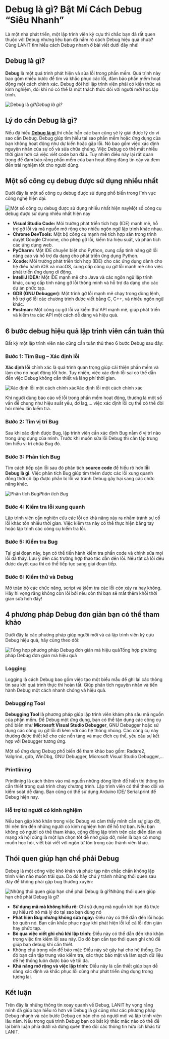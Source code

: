 # Debug là gì? Bật Mí Cách Debug “Siêu Nhanh”

Là một nhà phát triển, một lập trình viên kỳ cựu thì chắc bạn đã rất quen thuộc với Debug nhưng liệu bạn đã nắm rõ cách Debug hiệu quả chưa? Cùng LANIT tìm hiểu cách Debug nhanh ở bài viết dưới đây nhé!

## Debug là gì?

**Debug** là một quá trình phát hiện và sửa lỗi trong phần mềm. Quá trình này bao gồm nhiều bước để tìm và khắc phục các lỗi, đảm bảo phần mềm hoạt động một cách chính xác. Debug đòi hỏi lập trình viên phải có kiến thức và kinh nghiệm, đôi khi nó có thể là một thách thức đối với người mới học lập trình.

![Debug là gì?](https://lanit.com.vn/wp-content/uploads/2023/10/debug-la-gi-1.jpg)*Debug là gì?*

## Lý do cần Debug là gì?

Nếu đã hiểu [**Debug là gì** ](https://lanit.com.vn/?p=117063)thì chắc hẳn các bạn cũng sẽ lý giải được lý do vì sao cần Debug. Debug giúp tìm hiểu tại sao phần mềm hoặc ứng dụng của bạn không hoạt động như dự kiến hoặc gặp lỗi. Nó bao gồm việc xác định nguyên nhân của sự cố và sửa chữa chúng. Việc Debug có thể mất nhiều thời gian hơn cả việc viết code ban đầu. Tuy nhiên điều này lại rất quan trọng để đảm bảo rằng phần mềm của bạn hoạt động đáng tin cậy và đem đến trải nghiệm tốt cho người dùng.

## Một số công cụ debug được sử dụng nhiều nhất

Dưới đây là một số công cụ debug được sử dụng phổ biến trong lĩnh vực công nghệ hiện đại:

![Một số công cụ debug được sử dụng nhiều nhất hiện nay](https://lanit.com.vn/wp-content/uploads/2023/10/debug-la-gi-7.jpg)Một số công cụ debug được sử dụng nhiều nhất hiện nay

- **Visual Studio Code:** Môi trường phát triển tích hợp (IDE) mạnh mẽ, hỗ trợ gỡ lỗi và mã nguồn mở rộng cho nhiều ngôn ngữ lập trình khác nhau.
- **Chrome DevTools:** Một bộ công cụ mạnh mẽ tích hợp sẵn trong trình duyệt Google Chrome, cho phép gỡ lỗi, kiểm tra hiệu suất, và phân tích các ứng dụng web.
- **PyCharm:** Một IDE chuyên biệt cho Python, cung cấp tính năng gỡ lỗi nâng cao và hỗ trợ đa dạng cho phát triển ứng dụng Python.
- **Xcode:** Môi trường phát triển tích hợp (IDE) cho các ứng dụng dành cho hệ điều hành iOS và macOS, cung cấp công cụ gỡ lỗi mạnh mẽ cho việc phát triển ứng dụng di động.
- **IntelliJ IDEA:** Một IDE mạnh mẽ cho Java và các ngôn ngữ lập trình khác, cung cấp tính năng gỡ lỗi thông minh và hỗ trợ đa dạng cho các dự án phức tạp.
- **GDB (GNU Debugger)**: Một trình gỡ lỗi mạnh mẽ chạy trong dòng lệnh, hỗ trợ gỡ lỗi các chương trình được viết bằng C, C++, và nhiều ngôn ngữ khác.
- **Postman**: Một công cụ gỡ lỗi và kiểm thử API mạnh mẽ, giúp phát triển và kiểm tra các API một cách dễ dàng và hiệu quả.

## 6 bước debug hiệu quả lập trình viên cần tuân thủ

Bất kỳ một lập trình viên nào cũng cần tuân thủ theo 6 bước Debug sau đây:

### Bước 1: Tìm Bug – Xác định lỗi

**Xác định lỗi** chính xác là quá trình quan trọng giúp cải thiện phần mềm và làm cho nó hoạt động tốt hơn. Tuy nhiên, việc xác định lỗi sai có thể dẫn đến việc Debug không cần thiết và lãng phí thời gian.

![Xác định lỗi một cách chính xác](https://lanit.com.vn/wp-content/uploads/2023/10/debug-la-gi-3.jpg)Xác định lỗi một cách chính xác

Khi người dùng báo cáo về lỗi trong phần mềm hoạt động, thường là một số vấn đề chung như hiệu suất yếu, đơ lag,… việc xác định lỗi cụ thể có thể đòi hỏi nhiều lần kiểm tra.

### Bước 2: Tìm vị trí Bug

Sau khi xác định được Bug, lập trình viên cần xác định Bug nằm ở vị trí nào trong ứng dụng của mình. Trước khi muốn sửa lỗi Debug thì cần tập trung tìm hiểu vị trí chứa Bug đó.

### Bước 3: Phân tích Bug

Tìm cách tiếp cận lỗi sau đó phân tích **source code** để hiểu rõ hơn **lỗi Debug là gì**. Việc phân tích Bug giúp tìm thêm được các lỗi xung quanh đồng thời cô lập được phần bị lỗi và tránh Debug gây hại sang các chức năng khác.

![Phân tích Bug](https://lanit.com.vn/wp-content/uploads/2023/10/debug-la-gi-4-1024x681.png)*Phân tích Bug*

### Bước 4: Kiểm tra lỗi xung quanh

Lập trình viên cần nghiên cứu các lỗi có khả năng xảy ra nhằm tránh sự cố lỗi khác tốn nhiều thời gian. Việc kiểm tra này có thể thực hiện bằng tay hoặc lập trình các công cụ kiểm tra lỗi.

### Bước 5: Kiểm tra Bug

Tại giai đoạn này, bạn có thể tiến hành kiểm tra phần code và chỉnh sửa mọi lỗi đã thấy. Lưu ý đến các trường hợp thao tác dẫn đến lỗi. Nếu tất cả lỗi đều được duyệt qua thì có thể tiếp tục sang giai đoạn tiếp.

### Bước 6: Kiểm thử và Debug

Mở toàn bộ các chức năng, script và kiểm tra các lỗi còn xảy ra hay không. Hãy hi vọng rằng không còn lỗi bởi nếu còn thì bạn sẽ mất thêm khối thời gian sửa hơn đấy!

## 4 phương pháp Debug đơn giản bạn có thể tham khảo

Dưới đây là các phương pháp giúp người mới và cả lập trình viên kỳ cựu Debug hiệu quả, hãy cùng theo dõi:

![Tổng hợp phương pháp Debug đơn giản mà hiệu quả](https://lanit.com.vn/wp-content/uploads/2023/10/debug-la-gi-10.jpg)Tổng hợp phương pháp Debug đơn giản mà hiệu quả

### Logging

Logging là cách Debug bao gồm việc tạo một biểu mẫu để ghi lại các thông tin sau khi quá trình thực thi hoàn tất. Giúp phân tích nguyên nhân và tiến hành Debug một cách nhanh chóng và hiệu quả.

### Debugging Tool

**Debugging Tool** là phương pháp giúp lập trình viên khám phá sâu mã nguồn của phần mềm. Để Debug một ứng dụng, bạn có thể tận dụng các công cụ phổ biến như **Microsoft Visual Studio Debugger**, GNU Debugger hoặc sử dụng các công cụ gỡ lỗi đi kèm với các hệ thống nhúng. Các công cụ này thường được thiết kế cho các nền tảng và mục đích cụ thể, yêu cầu sự kết hợp với Debugger tương ứng.

Một số ứng dụng Debug phổ biến để tham khảo bao gồm: Radare2, Valgrind, gdb, WinDbg, GNU Debugger, Microsoft Visual Studio Debugger,…

### Printlining

Printlining là cách thêm vào mã nguồn những dòng lệnh để hiển thị thông tin cần thiết trong quá trình chạy chương trình. Lập trình viên có thể theo dõi và kiểm soát dễ dàng. Bạn cũng có thể sử dụng Arduino IDE/ Serial.print để Debug hiện nay.

### Hỗ trợ từ người có kinh nghiệm

Nếu bạn gặp khó khăn trong việc Debug và cảm thấy mình cần sự giúp đỡ, thì nên tìm đến những người có kinh nghiệm hơn để hỗ trợ bạn. Nếu bạn không có người có thể tham khảo, cộng đồng lập trình trên các diễn đàn và mạng xã hội cũng là một lựa chọn tốt để nhờ giúp đỡ, miễn là bạn có mong muốn học hỏi, viết bài viết với ngôn từ tôn trọng các thành viên khác.

## Thói quen giúp hạn chế phải Debug

Debug là một công việc khó khăn và phức tạp nên chắc chắn không lập trình viên nào muốn trải qua. Do đó hãy chú ý tránh những thói quen sau đây để không phải gặp bug thường xuyên:

![Những thói quen giúp hạn chế phải Debug là gì?](https://lanit.com.vn/wp-content/uploads/2023/10/debug-la-gi-8-1024x512.png)Những thói quen giúp hạn chế phải Debug là gì?

- **Sử dụng mã mà không hiểu rõ**: Chỉ sử dụng mã nguồn khi bạn đã thực sự hiểu rõ nó mà lý do tại sao bạn dùng nó
- **Phát hiện Bug nhưng không sửa ngay:** Điều này có thể dẫn đến lỗi hoặc bỏ quên nó. Bạn cần khắc phục ngay khi phát hiện lỗi kể cả lỗi đơn giản hay phức tạp.
- **Bỏ qua việc viết ghi chú khi lập trình**: Điều này có thể dẫn đến khó khăn trong việc tìm kiếm lỗi sau này. Do đó bạn cần tạo thói quen ghi chú để giúp bạn debug khi cần thiết.
- Không chú trọng vấn đề bảo mật: Điều này sẽ gây hại cho hệ thống. Do đó bạn cần tập trung vào kiểm tra, xác thực bảo mật và làm sạch dữ liệu để hệ thống luôn được bảo vệ tối đa.
- **Khả năng mở rộng và việc lập trình**: Điều này là cần thiết giúp bạn dễ dàng xác định và khắc phục lỗi cũng như phát triển ứng dụng trong tương lai.

## Kết luận

Trên đây là những thông tin xoay quanh về Debug, LANIT hy vọng rằng mình đã giúp bạn hiểu rõ hơn về Debug là gì cũng như các phương pháp Debug nhanh và các bước Debug cơ bản cho cả người mới và lập trình viên lâu năm. Nếu trong quá trình Debug bạn có bất kỳ thắc mắc nào có thể để lại bình luận phía dưới và đừng quên theo dõi các thông tin hữu ích khác từ LANIT.